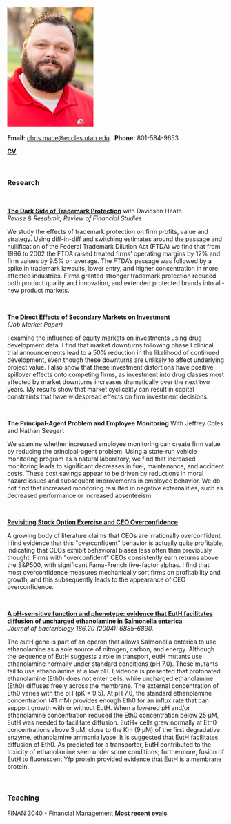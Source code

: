 ![Chris Mace](chris_mace_photo1.jpg)

**Email:** chris.mace@eccles.utah.edu &nbsp;  **Phone:** 801-584-9653 

**[CV](chris_mace_cv.pdf)**




<br>



### Research



<br>

**[The Dark Side of Trademark Protection](https://papers.ssrn.com/abstract=2798473)** with Davidson Heath  
*Revise & Resubmit, Review of Financial Studies*

We study the effects of trademark protection on firm profits, value and strategy. Using diff-in-diff and switching estimates around the passage and nullification of the Federal Trademark Dilution Act (FTDA) we find that from 1996 to 2002 the FTDA raised treated firms’ operating margins by 12% and firm values by 9.5% on average. The FTDA’s passage was followed by a spike in trademark lawsuits, lower entry, and higher concentration in more affected industries. Firms granted stronger trademark protection reduced both product quality and innovation, and extended protected brands into all-new product markets.


<br>

**[The Direct Effects of Secondary Markets on Investment](https://papers.ssrn.com/sol3/papers.cfm?abstract_id=3348102)**  
*(Job Market Paper)*

I examine the influence of equity markets on investments using drug development data. I find that market downturns following phase I clinical trial announcements lead to a 50\% reduction in the likelihood of continued development, even though these downturns are unlikely to affect underlying project value. I also show that these investment distortions have positive spillover effects onto competing firms, as investment into drug classes most affected by market downturns increases dramatically over the next two years. My results show that market cyclicality can result in capital constraints that have widespread effects on firm investment decisions.


<br>

**The Principal-Agent Problem and Employee Monitoring** With Jeffrey Coles and Nathan Seegert 

We examine whether increased employee monitoring can create firm value by reducing the principal-agent problem.  Using a state-run vehicle monitoring program as a natural laboratory, we find that increased monitoring leads to significant decreases in fuel, maintenance, and accident costs. These cost savings appear to be driven by reductions in moral hazard issues and subsequent improvements in employee behavior. We do not find that increased monitoring resulted in negative externalities, such as decreased performance or increased absenteeism.


<br>

**[Revisiting Stock Option Exercise and CEO Overconfidence](https://papers.ssrn.com/sol3/papers.cfm?abstract_id=3070678)** 

A growing body of literature claims that CEOs are irrationally overconfident. I find evidence that this "overconfident" behavior is actually quite profitable, indicating that CEOs exhibit behavioral biases less often than previously thought. Firms with "overconfident" CEOs consistently earn returns above the S&P500, with significant Fama-French five-factor alphas. I find that most overconfidence measures mechanically sort firms on profitability and growth, and this subsequently leads to the appearance of CEO overconfidence.


<br>

**[A pH-sensitive function and phenotype: evidence that EutH facilitates diffusion of uncharged ethanolamine in Salmonella enterica](https://jb.asm.org/content/186/20/6885.short)**  
*Journal of bacteriology 186.20 (2004): 6885-6890.*

The eutH gene is part of an operon that allows Salmonella enterica to use ethanolamine as a sole source of nitrogen, carbon, and energy. Although the sequence of EutH suggests a role in transport, eutH mutants use ethanolamine normally under standard conditions (pH 7.0). These mutants fail to use ethanolamine at a low pH. Evidence is presented that protonated ethanolamine (Eth0) does not enter cells, while uncharged ethanolamine (Eth0) diffuses freely across the membrane. The external concentration of Eth0 varies with the pH (pK = 9.5). At pH 7.0, the standard ethanolamine concentration (41 mM) provides enough Eth0 for an influx rate that can support growth with or without EutH. When a lowered pH and/or ethanolamine concentration reduced the Eth0 concentration below 25 μM, EutH was needed to facilitate diffusion. EutH+ cells grew normally at Eth0 concentrations above 3 μM, close to the Km (9 μM) of the first degradative enzyme, ethanolamine ammonia lyase. It is suggested that EutH facilitates diffusion of Eth0. As predicted for a transporter, EutH contributed to the toxicity of ethanolamine seen under some conditions; furthermore, fusion of EutH to fluorescent Yfp protein provided evidence that EutH is a membrane protein.



<br>

### Teaching

FINAN 3040 - Financial Management   **[Most recent evals](chris_mace_evals.pdf)**



